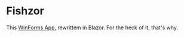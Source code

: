 # Fishzor

This [WinForms App](https://github.com/dkackman/FishyFishyFish), rewrittem in Blazor. For the heck of it, that's why.
